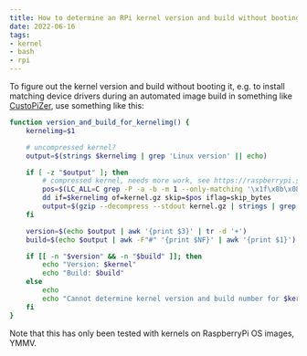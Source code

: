 ```yaml
---
title: How to determine an RPi kernel version and build without booting it
date: 2022-06-16
tags:
- kernel
- bash
- rpi
---
```


To figure out the kernel version and build without booting it, e.g. to install matching device drivers during an automated image build in something like [CustoPiZer](https://github.com/OctoPrint/CustoPiZer), use something like this:

``` bash
function version_and_build_for_kernelimg() {
    kernelimg=$1

    # uncompressed kernel?
    output=$(strings $kernelimg | grep 'Linux version' || echo)

    if [ -z "$output" ]; then
        # compressed kernel, needs more work, see https://raspberrypi.stackexchange.com/a/108107
        pos=$(LC_ALL=C grep -P -a -b -m 1 --only-matching '\x1f\x8b\x08' $kernelimg | cut -f 1 -d :)
        dd if=$kernelimg of=kernel.gz skip=$pos iflag=skip_bytes
        output=$(gzip --decompress --stdout kernel.gz | strings | grep 'Linux version' || echo)
    fi

    version=$(echo $output | awk '{print $3}' | tr -d '+')
    build=$(echo $output | awk -F"#" '{print $NF}' | awk '{print $1}')

    if [[ -n "$version" && -n "$build" ]]; then
        echo "Version: $kernel"
        echo "Build: $build"
    else
        echo
        echo "Cannot determine kernel version and build number for $kernelimg"
    fi
}
```

Note that this has only been tested with kernels on RaspberryPi OS images, YMMV.
